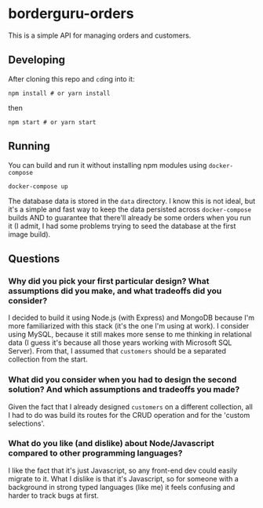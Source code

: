 # borderguru-orders

This is a simple API for managing orders and customers.

## Developing ##

After cloning this repo and `cd`ing into it:

`npm install # or yarn install`

then

`npm start # or yarn start`

## Running ##

You can build and run it without installing npm modules using `docker-compose`

`docker-compose up`

The database data is stored in the `data` directory. I know this is not ideal, but it's a simple and fast way to keep the data persisted across `docker-compose` builds AND to guarantee that there'll already be some orders when you run it (I admit, I had some problems trying to seed the database at the first image build).

## Questions ##

### Why did you pick your first particular design? What assumptions did you make, and what tradeoffs did you consider?
I decided to build it using Node.js (with Express) and MongoDB because I'm more familiarized with this stack (it's the one I'm using at work).
I consider using MySQL, because it still makes more sense to me thinking in relational data (I guess it's because all those years working with Microsoft SQL Server).
From that, I assumed that `customers` should be a separated collection from the start.

### What did you consider when you had to design the second solution? And which assumptions and tradeoffs you made?
Given the fact that I already designed `customers` on a different collection, all I had to do was build its routes for the CRUD operation and for the 'custom selections'.

### What do you like (and dislike) about Node/Javascript compared to other programming languages?
I like the fact that it's just Javascript, so any front-end dev could easily migrate to it. What I dislike is that it's Javascript, so for someone with a background in strong typed languages (like me) it feels confusing and harder to track bugs at first.
